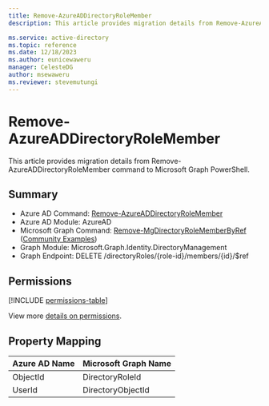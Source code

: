 ```yaml
---
title: Remove-AzureADDirectoryRoleMember
description: This article provides migration details from Remove-AzureADDirectoryRoleMember command to Microsoft Graph PowerShell.

ms.service: active-directory
ms.topic: reference
ms.date: 12/18/2023
ms.author: eunicewaweru
manager: CelesteDG
author: msewaweru
ms.reviewer: stevemutungi
---
```


# Remove-AzureADDirectoryRoleMember

This article provides migration details from Remove-AzureADDirectoryRoleMember command to Microsoft Graph PowerShell.

## Summary

+ Azure AD Command: [Remove-AzureADDirectoryRoleMember](/powershell/module/azuread/remove-azureaddirectoryrolemember)
+ Azure AD Module: AzureAD
+ Microsoft Graph Command: [Remove-MgDirectoryRoleMemberByRef](/powershell/module/microsoft.graph.identity.directorymanagement/remove-mgdirectoryrolememberbyref) ([Community Examples](https://github.com/orgs/msgraph/discussions?discussions_q=Remove-MgDirectoryRoleMemberByRef))
+ Graph Module: Microsoft.Graph.Identity.DirectoryManagement
+ Graph Endpoint:  DELETE /directoryRoles/{role-id}/members/{id}/$ref

## Permissions

[!INCLUDE [permissions-table](~/graphref/api-reference/v1.0/includes/permissions/directoryrole-delete-member-permissions.md)]

View more [details on permissions](/graph/api/directoryrole-delete-member#permissions).

## Property Mapping

|Azure AD Name|Microsoft Graph Name|
|---|---|
|ObjectId|DirectoryRoleId|
|UserId|DirectoryObjectId|